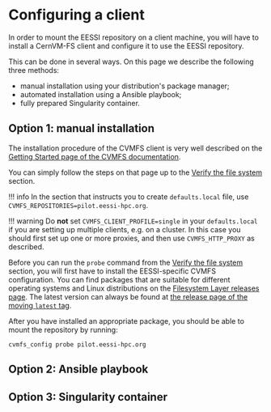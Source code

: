 # Configuring a client

In order to mount the EESSI repository on a client machine,
you will have to install a CernVM-FS client and configure it to use the EESSI repository.

This can be done in several ways.
On this page we describe the following three methods:

- manual installation using your distribution's package manager;
- automated installation using a Ansible playbook;
- fully prepared Singularity container.


## Option 1: manual installation

The installation procedure of the CVMFS client is very well described on the
[Getting Started page of the CVMFS documentation](https://cvmfs.readthedocs.io/en/stable/cpt-quickstart.html).

You can simply follow the steps on that page up to the
[Verify the file system](https://cvmfs.readthedocs.io/en/stable/cpt-quickstart.html#verify-the-file-system) section.

!!! info
    In the section that instructs you to create `defaults.local` file, use `CVMFS_REPOSITORIES=pilot.eessi-hpc.org`.

!!! warning
    Do **not** set `CVMFS_CLIENT_PROFILE=single` in your `defaults.local` if you are setting up multiple clients, e.g. on a cluster.
    In this case you should first set up one or more proxies, and then use `CVMFS_HTTP_PROXY` as described.

Before you can run the `probe` command from the
[Verify the file system](https://cvmfs.readthedocs.io/en/stable/cpt-quickstart.html#verify-the-file-system) section,
you will first have to install the EESSI-specific CVMFS configuration.
You can find packages that are suitable for different operating systems and Linux distributions on the
[Filesystem Layer releases page](https://github.com/EESSI/filesystem-layer/releases/).
The latest version can always be found at [the release page of the moving `latest` tag](https://github.com/EESSI/filesystem-layer/releases/tag/latest).

After you have installed an appropriate package, you should be able to mount the repository by running:
```
cvmfs_config probe pilot.eessi-hpc.org
```


## Option 2: Ansible playbook


## Option 3: Singularity container

